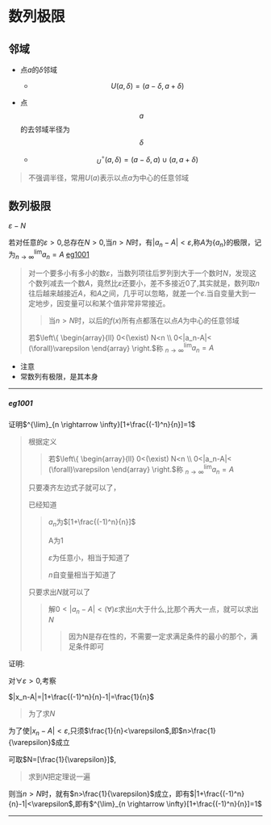 # 数列极限

## 邻域

+ 点$a$的$\delta$邻域
  + $$U(a,\delta)=(a-\delta,a+\delta)$$

+ 点$$a$$的去邻域半径为$$\delta$$
  + $$_U^\circ(a,\delta)=(a-\delta,a)\cup(a,a+\delta)$$

> 不强调半径，常用$U(a)$表示以点$a$为中心的任意邻域



## 数列极限

$\varepsilon -N$

若对任意的$\varepsilon>0$,总存在$N>0$,当$n>N$时，有$|a_n-A|< \varepsilon$,称$A$为$\{a_n\}$的极限，记为$^{\lim}_{n \rightarrow \infty}a_n=A$   [eg1001](#eg1001)

> 对一个要多小有多小的数$\varepsilon$，当数列项往后罗列到大于一个数时$N$，发现这个数列减去一个数$A$，竟然比$\varepsilon$还要小，差不多接近0了,其实就是，数列取$n$往后越来越接近$A$，和$A$之间，几乎可以忽略，就差一个$\varepsilon$.当自变量大到一定地步，因变量可以和某个值非常非常接近。
>
> > 当$n>N$时，以后的$f(x)$所有点都落在以点$A$为中心的任意邻域
>
> 若$\left\{ 
\begin{array}{ll} 
0<(\exist) N<n \\
0<|a_n-A|< (\forall)\varepsilon 
\end{array} \right.$称   $^{\lim}_{n \rightarrow \infty}a_n=A$

+ 注意
+ 常数列有极限，是其本身







----



##### eg1001

证明$^{\lim}_{n \rightarrow \infty}[1+\frac{(-1)^n}{n}]=1$

> 根据定义
>
> > 若$\left\{ 
\begin{array}{ll} 
0<(\exist) N<n \\
0<|a_n-A|< (\forall)\varepsilon 
\end{array} \right.$称   $^{\lim}_{n \rightarrow \infty}a_n=A$
>
> 只要凑齐左边式子就可以了，
>
> 已经知道
>
> > $a_n$为$[1+\frac{(-1)^n}{n}]$
> >
> > A为1
> >
> > $\varepsilon$为任意小，相当于知道了
> >
> > $n$自变量相当于知道了
>
> 只要求出$N$就可以了
>
> > 解$0<|a_n-A|< (\forall)\varepsilon$求出$n$大于什么,比那个再大一点，就可以求出$N$
> >
> > >  因为N是存在性的，不需要一定求满足条件的最小的那个，满足条件即可

证明:

对$\forall \varepsilon>0$,考察

$|x_n-A|=|1+\frac{(-1)^n}{n}-1|=\frac{1}{n}$

> 为了求$N$

为了使$|x_n-A|<\varepsilon$,只须$\frac{1}{n}<\varepsilon$,即$n>\frac{1}{\varepsilon}$成立

可取$N=[\frac{1}{\varepsilon}]$,

> 求到$N$把定理说一遍

则当$n>N$时，就有$n>\frac{1}{\varepsilon}$成立，即有$|1+\frac{(-1)^n}{n}-1|<\varepsilon$,即有$^{\lim}_{n \rightarrow \infty}[1+\frac{(-1)^n}{n}]=1$



-----------

